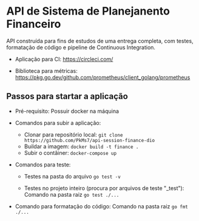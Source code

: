 # API de Sistema de Planejanento Financeiro

API construída para fins de estudos de uma entrega completa, com testes, formatação de código e pipeline de Continuous Integration.

- Aplicação para CI: https://circleci.com/

- Biblioteca para métricas: https://pkg.go.dev/github.com/prometheus/client_golang/prometheus

## Passos para startar a aplicação

- Pré-requisito: Possuir docker na máquina

- Comandos para subir a aplicação:

    - Clonar para repositório local: ```git clone https://github.com/PkMs7/api-session-finance-dio```
    - Buildar a imagem: ```docker build -t finance .```
    - Subir o contâiner: ```docker-compose up```

- Comandos para teste:
    - Testes na pasta do arquivo
        ```go test -v```
    
    - Testes no projeto inteiro (procura por arquivos de teste "_test"):
        Comando na pasta raiz
        ```go test ./...```

- Comando para formatação do código:
    Comando na pasta raiz
        ```go fmt ./...```

<!-- Teste de Integração Jira com Pipeline CI/CD -->